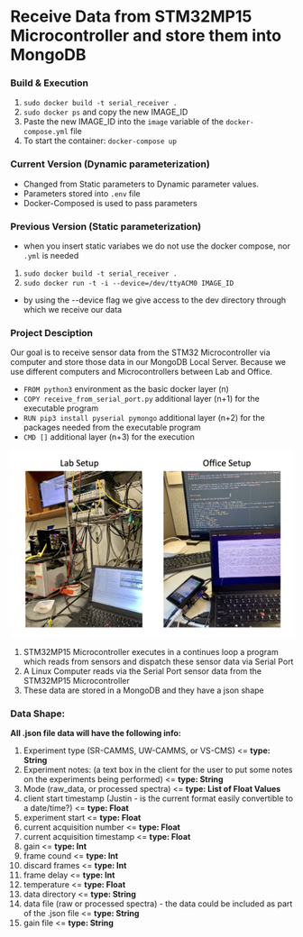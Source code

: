 # Receive Data from STM32MP15 Microcontroller and store them into MongoDB

### Build & Execution
1. `sudo docker build -t serial_receiver .`   
2. `sudo docker ps` and copy the new IMAGE_ID
3. Paste the new IMAGE_ID into the `image` variable of the `docker-compose.yml` file
4. To start the container: `docker-compose up`

### Current Version (Dynamic parameterization)
- Changed from Static parameters to Dynamic parameter values.
- Parameters stored into `.env` file
- Docker-Composed is used to pass parameters

### Previous Version (Static parameterization)
- when you insert static variabes we do not use the docker compose, nor `.yml` is needed 
1. `sudo docker build -t serial_receiver .` 
2. `sudo docker run -t -i --device=/dev/ttyACM0 IMAGE_ID`
- by using the --device flag we give access to the dev directory through which we receive our data

### Project Desciption
Our goal is to receive sensor data from the STM32 Microcontroller via computer and store those data in our MongoDB Local Server. Because we use different computers and Microcontrollers between Lab and Office.
- `FROM python3` environment as the basic docker layer (n)
- `COPY receive_from_serial_port.py`  additional layer  (n+1) for the executable program
- `RUN pip3 install pyserial pymongo` additional layer  (n+2) for the packages needed from the executable program
- `CMD []` additional layer  (n+3) for the execution


![img](/img.jpg "img")

1. STM32MP15 Microcontroller executes in a continues loop a program which reads from sensors and dispatch these sensor data via Serial Port
2. A Linux Computer reads via the Serial Port sensor data from the STM32MP15 Microcontroller
3. These data are stored in a MongoDB and they have a json shape


### Data Shape:

**All .json file data will have the following info:**

1. Experiment type (SR-CAMMS, UW-CAMMS, or VS-CMS) <= **type: String**
2. Experiment notes: (a text box in the client for the user to put some notes on the experiments being performed) <= **type: String**
3. Mode (raw_data, or processed spectra) <= **type: List of Float Values**
4. client start timestamp (Justin - is the current format easily convertible to a date/time?) <= **type: Float**
5. experiment start <= **type: Float**
6. current acquisition number <= **type: Float**
7. current acquisition timestamp <= **type: Float**
8. gain <= **type: Int**
9. frame cound <= **type: Int**
10. discard frames <= **type: Int**
11. frame delay <= **type: Int**
12. temperature <= **type: Float**
13. data directory <= **type: String**
14. data file (raw or processed spectra) - the data could be included as part of the .json file <= **type: String**
15. gain file <= **type: String**
